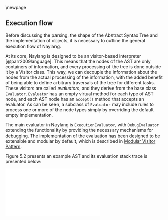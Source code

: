 \newpage

Execution flow
------

Before discussing the parsing, the shape of the Abstract Syntax Tree and the implementation of objects, it is necessary to outline the general execution flow of Naylang.

At its core, Naylang is designed to be an visitor-based interpreter [@parr2009language]. This means that the nodes of the AST are only containers of information, and every processing of the tree is done outside it by a Visitor class. This way, we can decouple the information about the nodes from the actual processing of the information, with the added benefit of being able to define arbitrary traversals of the tree for different tasks. These visitors are called _evaluators_, and they derive from the base class `Evaluator`. `Evaluator` has an empty virtual method for each type of AST node, and each AST node has an `accept()` method that accepts an evaluator. As can be seen, a subclass of `Evaluator` may include rules to process one or more of the node types simply by overriding the default empty implementation.

The main evaluator in Naylang is `ExecutionEvaluator`, with `DebugEvaluator` extending the functionality by providing the necessary mechanisms for debugging. The implementation of the evaluation has been designed to be extensible and modular by default, which is described in [Modular Visitor Pattern](#modular-visitor-pattern).

Figure 5.2 presents an example AST and its evaluation stack trace is presented below:

![Example AST for execution flow](images/eval_flow.pdf)

